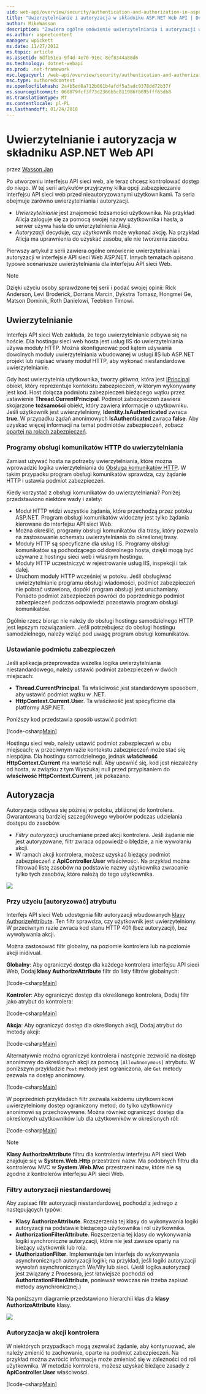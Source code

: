 ```yaml
---
uid: web-api/overview/security/authentication-and-authorization-in-aspnet-web-api
title: "Uwierzytelnianie i autoryzacja w składniku ASP.NET Web API | Dokumentacja firmy Microsoft"
author: MikeWasson
description: "Zawiera ogólne omówienie uwierzytelniania i autoryzacji w interfejsie API sieci Web ASP.NET."
ms.author: aspnetcontent
manager: wpickett
ms.date: 11/27/2012
ms.topic: article
ms.assetid: 6dfb51ea-9f4d-4e70-916c-8ef8344a88d6
ms.technology: dotnet-webapi
ms.prod: .net-framework
msc.legacyurl: /web-api/overview/security/authentication-and-authorization-in-aspnet-web-api
msc.type: authoredcontent
ms.openlocfilehash: 2a4b5ed8a712b061b4afdf5a3adc9378dd72b37f
ms.sourcegitcommit: 060879fcf3f73d2366b5c811986f8695fff65db8
ms.translationtype: MT
ms.contentlocale: pl-PL
ms.lasthandoff: 01/24/2018
---
```

<a name="authentication-and-authorization-in-aspnet-web-api"></a>Uwierzytelnianie i autoryzacja w składniku ASP.NET Web API
====================
przez [Wasson Jan](https://github.com/MikeWasson)

Po utworzeniu interfejsu API sieci web, ale teraz chcesz kontrolować dostęp do niego. W tej serii artykułów przyjrzymy kilka opcji zabezpieczanie interfejsu API sieci web przed nieautoryzowanymi użytkownikami. Ta seria obejmuje zarówno uwierzytelniania i autoryzacji.

- *Uwierzytelnianie* jest znajomość tożsamości użytkownika. Na przykład Alicja zaloguje się za pomocą swojej nazwy użytkownika i hasła, a serwer używa hasła do uwierzytelnienia Alicji.
- *Autoryzacji* decyduje, czy użytkownik może wykonać akcję. Na przykład Alicja ma uprawnienia do uzyskać zasobu, ale nie tworzenia zasobu.

Pierwszy artykuł z serii zawiera ogólne omówienie uwierzytelniania i autoryzacji w interfejsie API sieci Web ASP.NET. Innych tematach opisano typowe scenariusze uwierzytelniania dla interfejsu API sieci Web.

> [!NOTE]
> Dzięki użyciu osoby sprawdzone tej serii i podać swojej opinii: Rick Anderson, Levi Broderick, Dorrans Marcin, Dykstra Tomasz, Hongmei Ge, Matson Dominik, Roth Danielowi, Teebken Timowi.


## <a name="authentication"></a>Uwierzytelnianie

Interfejs API sieci Web zakłada, że tego uwierzytelnianie odbywa się na hoście. Dla hostingu sieci web hosta jest usług IIS do uwierzytelniania używa moduły HTTP. Można skonfigurować pod kątem używania dowolnych moduły uwierzytelniania wbudowanej w usługi IIS lub ASP.NET projekt lub napisać własny moduł HTTP, aby wykonać niestandardowe uwierzytelnianie.

Gdy host uwierzytelnia użytkownika, tworzy *główna*, która jest [IPrincipal](https://msdn.microsoft.com/library/System.Security.Principal.IPrincipal.aspx) obiekt, który reprezentuje kontekstu zabezpieczeń, w którym wykonywany jest kod. Host dołącza podmiotu zabezpieczeń bieżącego wątku przez ustawienie **Thread.CurrentPrincipal**. Podmiot zabezpieczeń zawiera skojarzone **tożsamości** obiekt, który zawiera informacje o użytkowniku. Jeśli użytkownik jest uwierzytelniony, **Identity.IsAuthenticated** zwraca **true**. W przypadku żądań anonimowych **IsAuthenticated** zwraca **false**. Aby uzyskać więcej informacji na temat podmiotów zabezpieczeń, zobacz [opartej na rolach zabezpieczeń](https://msdn.microsoft.com/library/shz8h065.aspx).

### <a name="http-message-handlers-for-authentication"></a>Programy obsługi komunikatów HTTP do uwierzytelniania

Zamiast używać hosta na potrzeby uwierzytelniania, które można wprowadzić logika uwierzytelniania do [Obsługa komunikatów HTTP](../advanced/http-message-handlers.md). W takim przypadku program obsługi komunikatów sprawdza, czy żądanie HTTP i ustawia podmiot zabezpieczeń.

Kiedy korzystać z obsługi komunikatów do uwierzytelniania? Poniżej przedstawiono niektóre wady i zalety:

- Moduł HTTP widzi wszystkie żądania, które przechodzą przez potoku ASP.NET. Program obsługi komunikatów widoczny jest tylko żądania kierowane do interfejsu API sieci Web.
- Można określić, programy obsługi komunikatów dla trasy, który pozwala na zastosowanie schematu uwierzytelniania do określonej trasy.
- Moduły HTTP są specyficzne dla usług IIS. Programy obsługi komunikatów są pochodzącego od dowolnego hosta, dzięki mogą być używane z hostingu sieci web i własnym hostingu.
- Moduły HTTP uczestniczyć w rejestrowanie usług IIS, inspekcji i tak dalej.
- Uruchom moduły HTTP wcześniej w potoku. Jeśli obsługiwać uwierzytelnianie programu obsługi wiadomości, podmiot zabezpieczeń nie pobrać ustawiona, dopóki program obsługi jest uruchamiany. Ponadto podmiot zabezpieczeń powróci do poprzedniego podmiot zabezpieczeń podczas odpowiedzi pozostawia program obsługi komunikatów.

Ogólnie rzecz biorąc nie należy do obsługi hostingu samodzielnego HTTP jest lepszym rozwiązaniem. Jeśli potrzebujesz do obsługi hostingu samodzielnego, należy wziąć pod uwagę program obsługi komunikatów.

### <a name="setting-the-principal"></a>Ustawianie podmiotu zabezpieczeń

Jeśli aplikacja przeprowadza wszelka logika uwierzytelniania niestandardowego, należy ustawić podmiot zabezpieczeń w dwóch miejscach:

- **Thread.CurrentPrincipal**. Ta właściwość jest standardowym sposobem, aby ustawić podmiot wątku w .NET.
- **HttpContext.Current.User**. Ta właściwość jest specyficzne dla platformy ASP.NET.

Poniższy kod przedstawia sposób ustawić podmiot:

[!code-csharp[Main](authentication-and-authorization-in-aspnet-web-api/samples/sample1.cs)]

Hostingu sieci web, należy ustawić podmiot zabezpieczeń w obu miejscach; w przeciwnym razie kontekstu zabezpieczeń może stać się niespójna. Dla hostingu samodzielnego, jednak **właściwość HttpContext.Current** ma wartość null. Aby upewnić się, kod jest niezależny od hosta, w związku z tym Wyszukaj null przed przypisaniem do **właściwość HttpContext.Current**, jak pokazano.

## <a name="authorization"></a>Autoryzacja

Autoryzacja odbywa się później w potoku, zbliżonej do kontrolera. Gwarantowaną bardziej szczegółowego wyborów podczas udzielania dostępu do zasobów.

- *Filtry autoryzacji* uruchamiane przed akcji kontrolera. Jeśli żądanie nie jest autoryzowane, filtr zwraca odpowiedź o błędzie, a nie wywołaniu akcji.
- W ramach akcji kontrolera, możesz uzyskać bieżący podmiot zabezpieczeń z **ApiController.User** właściwości. Na przykład można filtrować listę zasobów na podstawie nazwy użytkownika zwracanie tylko tych zasobów, które należą do tego użytkownika.

![](authentication-and-authorization-in-aspnet-web-api/_static/image1.png)

<a id="auth3"></a>
### <a name="using-the-authorize-attribute"></a>Przy użyciu [autoryzować] atrybutu

Interfejs API sieci Web udostępnia filtr autoryzacji wbudowanych [klasy AuthorizeAttribute](https://msdn.microsoft.com/library/system.web.http.authorizeattribute.aspx). Ten filtr sprawdza, czy użytkownik jest uwierzytelniony. W przeciwnym razie zwraca kod stanu HTTP 401 (bez autoryzacji), bez wywoływania akcji.

Można zastosować filtr globalny, na poziomie kontrolera lub na poziomie akcji inidivual.

**Globalny**: Aby ograniczyć dostęp dla każdego kontrolera interfejsu API sieci Web, Dodaj **klasy AuthorizeAttribute** filtr do listy filtrów globalnych:

[!code-csharp[Main](authentication-and-authorization-in-aspnet-web-api/samples/sample2.cs)]

**Kontroler**: Aby ograniczyć dostęp dla określonego kontrolera, Dodaj filtr jako atrybut do kontrolera:

[!code-csharp[Main](authentication-and-authorization-in-aspnet-web-api/samples/sample3.cs)]

**Akcja**: Aby ograniczyć dostęp dla określonych akcji, Dodaj atrybut do metody akcji:

[!code-csharp[Main](authentication-and-authorization-in-aspnet-web-api/samples/sample4.cs)]

Alternatywnie można ograniczyć kontrolera i następnie zezwolić na dostęp anonimowy do określonych akcji za pomocą `[AllowAnonymous]` atrybutu. W poniższym przykładzie `Post` metody jest ograniczona, ale `Get` metody zezwala na dostęp anonimowy.

[!code-csharp[Main](authentication-and-authorization-in-aspnet-web-api/samples/sample5.cs)]

W poprzednich przykładach filtr zezwala każdemu użytkownikowi uwierzytelniony dostęp ograniczony metod; do tylko użytkownicy anonimowi są przechowywane. Można również ograniczyć dostęp dla określonych użytkowników lub dla użytkowników w określonych ról:

[!code-csharp[Main](authentication-and-authorization-in-aspnet-web-api/samples/sample6.cs)]

> [!NOTE]
> **Klasy AuthorizeAttribute** filtru dla kontrolerów interfejsu API sieci Web znajduje się w **System.Web.Http** przestrzeni nazw. Ma podobnych filtru dla kontrolerów MVC w **System.Web.Mvc** przestrzeni nazw, które nie są zgodne z kontrolerów interfejsu API sieci Web.


### <a name="custom-authorization-filters"></a>Filtry autoryzacji niestandardowej

Aby zapisać filtr autoryzacji niestandardowej, pochodzi z jednego z następujących typów:

- **Klasy AuthorizeAttribute**. Rozszerzenia tej klasy do wykonywania logiki autoryzacji na podstawie bieżącego użytkownika i ról użytkownika.
- **AuthorizationFilterAttribute**. Rozszerzenia tej klasy do wykonywania logiki synchroniczne autoryzacji, które nie jest zawsze oparty na bieżący użytkownik lub rola.
- **IAuthorizationFilter**. Implementuje ten interfejs do wykonywania asynchronicznych autoryzacji logiki; na przykład, jeśli logiki autoryzacji wywołań asynchronicznych We/Wy lub sieci. (Jeśli logika autoryzacji jest związany z Procesora, jest łatwiejsze pochodzi od **AuthorizationFilterAttribute**, ponieważ wówczas nie trzeba zapisać metody asynchronicznej.)

Na poniższym diagramie przedstawiono hierarchii klas dla **klasy AuthorizeAttribute** klasy.

![](authentication-and-authorization-in-aspnet-web-api/_static/image2.png)

### <a name="authorization-inside-a-controller-action"></a>Autoryzacja w akcji kontrolera

W niektórych przypadkach mogą zezwalać żądanie, aby kontynuować, ale należy zmienić to zachowanie, oparte na podmiot zabezpieczeń. Na przykład można zwrócić informacje może zmieniać się w zależności od roli użytkownika. W metodzie kontrolera, możesz uzyskać bieżące zasady z **ApiController.User** właściwości.

[!code-csharp[Main](authentication-and-authorization-in-aspnet-web-api/samples/sample7.cs)]
